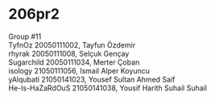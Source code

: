 # 206pr2 <br />
Group #11 <br />
TyfnOz 20050111002, Tayfun Özdemir <br />
rhyrak 20050111008, Selçuk Gençay <br />
Sugarchild 20050111034, Merter Çoban <br />
isology 21050111056, Ismail Alper Koyuncu <br />
yAlqubati 21050141023, Yousef Sultan Ahmed Saif <br />
He-Is-HaZaRdOuS 21050141038, Yousif Harith Suhail Suhail <br />
